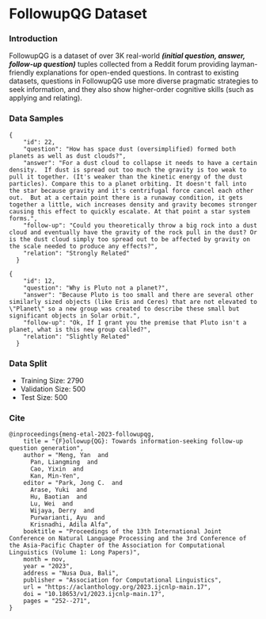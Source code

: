 # FollowupQG Dataset


### Introduction
FollowupQG is a dataset of over 3K real-world ***(initial question, answer, follow-up question)*** tuples collected from a Reddit forum providing layman-friendly explanations for open-ended questions. In contrast to existing datasets, questions in FollowupQG use more diverse pragmatic strategies to seek information, and they also show higher-order cognitive skills (such as applying and relating).  

###  Data Samples
```
{
    "id": 22,
    "question": "How has space dust (oversimplified) formed both planets as well as dust clouds?",
    "answer": "For a dust cloud to collapse it needs to have a certain density.  If dust is spread out too much the gravity is too weak to pull it together. (It's weaker than the kinetic energy of the dust particles). Compare this to a planet orbiting. It doesn't fall into the star because gravity and it's centrifugal force cancel each other out.  But at a certain point there is a runaway condition, it gets together a little, wich increases density and gravity becomes stronger causing this effect to quickly escalate. At that point a star system forms.",
    "follow-up": "Could you theoretically throw a big rock into a dust cloud and eventually have the gravity of the rock pull in the dust? Or is the dust cloud simply too spread out to be affected by gravity on the scale needed to produce any effects?",
    "relation": "Strongly Related"
  }
```

```
{
    "id": 12,
    "question": "Why is Pluto not a planet?",
    "answer": "Because Pluto is too small and there are several other similarly sized objects (like Eris and Ceres) that are not elevated to \"Planet\" so a new group was created to describe these small but significant objects in Solar orbit.",
    "follow-up": "Ok, If I grant you the premise that Pluto isn't a planet, what is this new group called?",
    "relation": "Slightly Related"
  }
```




### Data Split

* Training Size: 2790
* Validation Size: 500
* Test Size: 500

### Cite
```
@inproceedings{meng-etal-2023-followupqg,
    title = "{F}ollowup{QG}: Towards information-seeking follow-up question generation",
    author = "Meng, Yan  and
      Pan, Liangming  and
      Cao, Yixin  and
      Kan, Min-Yen",
    editor = "Park, Jong C.  and
      Arase, Yuki  and
      Hu, Baotian  and
      Lu, Wei  and
      Wijaya, Derry  and
      Purwarianti, Ayu  and
      Krisnadhi, Adila Alfa",
    booktitle = "Proceedings of the 13th International Joint Conference on Natural Language Processing and the 3rd Conference of the Asia-Pacific Chapter of the Association for Computational Linguistics (Volume 1: Long Papers)",
    month = nov,
    year = "2023",
    address = "Nusa Dua, Bali",
    publisher = "Association for Computational Linguistics",
    url = "https://aclanthology.org/2023.ijcnlp-main.17",
    doi = "10.18653/v1/2023.ijcnlp-main.17",
    pages = "252--271",
}

```


